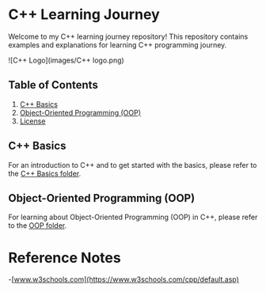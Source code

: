 # C++ Learning Journey

Welcome to my C++ learning journey repository! This repository contains examples and explanations for learning C++ programming journey.

![C++ Logo](images/C++ logo.png)


## Table of Contents

1. [C++ Basics](#cpp-basics)
2. [Object-Oriented Programming (OOP)](#object-oriented-programming-oop)
3. [License](#license)

## C++ Basics

For an introduction to C++ and to get started with the basics, please refer to the [C++ Basics folder](C++%20Basics/README.md).

## Object-Oriented Programming (OOP)

For learning about Object-Oriented Programming (OOP) in C++, please refer to the [OOP folder](OOP/README.md).

# Reference Notes
-[www.w3schools.com](https://www.w3schools.com/cpp/default.asp)
